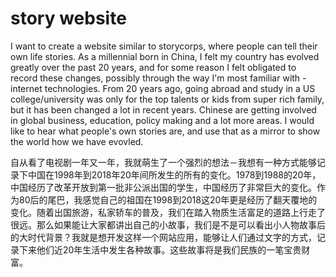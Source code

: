 # story website

I want to create a website similar to storycorps, where people can tell their own life stories. As a millennial born in China, I felt my country has evolved greatly over the past 20 years, and for some reason I felt obligated to record these changes, possibly through the way I'm most familiar with - internet technologies. From 20 years ago, going abroad and study in a US college/university was only for the top talents or kids from super rich family, but it has been changed a lot in recent years. Chinese are getting involved in global business, education, policy making and a lot more areas. I would like to hear what people's own stories are, and use that as a mirror to show the world how we have evovled.

自从看了电视剧一年又一年，我就萌生了一个强烈的想法－我想有一种方式能够记录下中国在1998年到2018年20年间所发生的所有的变化。1978到1988的20年，中国经历了改革开放到第一批非公派出国的学生，中国经历了非常巨大的变化。作为80后的尾巴，我感觉自己的祖国在1998到2018这20年更是经历了翻天覆地的变化。随着出国旅游，私家轿车的普及，我们在踏入物质生活富足的道路上行走了很远。那么如果能让大家都讲出自己的小故事，我们是不是可以看出小人物故事后的大时代背景？我就是想开发这样一个网站应用，能够让人们通过文字的方式，记录下来他们近20年生活中发生各种故事。这些故事将是我们民族的一笔宝贵财富。

